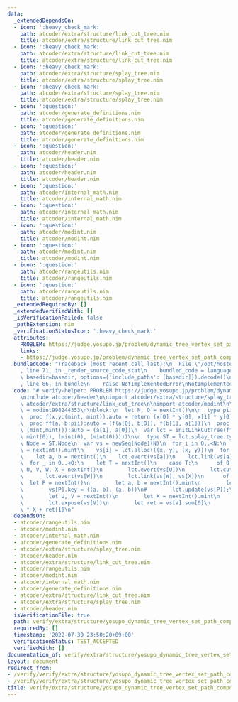 ```yaml
---
data:
  _extendedDependsOn:
  - icon: ':heavy_check_mark:'
    path: atcoder/extra/structure/link_cut_tree.nim
    title: atcoder/extra/structure/link_cut_tree.nim
  - icon: ':heavy_check_mark:'
    path: atcoder/extra/structure/link_cut_tree.nim
    title: atcoder/extra/structure/link_cut_tree.nim
  - icon: ':heavy_check_mark:'
    path: atcoder/extra/structure/splay_tree.nim
    title: atcoder/extra/structure/splay_tree.nim
  - icon: ':heavy_check_mark:'
    path: atcoder/extra/structure/splay_tree.nim
    title: atcoder/extra/structure/splay_tree.nim
  - icon: ':question:'
    path: atcoder/generate_definitions.nim
    title: atcoder/generate_definitions.nim
  - icon: ':question:'
    path: atcoder/generate_definitions.nim
    title: atcoder/generate_definitions.nim
  - icon: ':question:'
    path: atcoder/header.nim
    title: atcoder/header.nim
  - icon: ':question:'
    path: atcoder/header.nim
    title: atcoder/header.nim
  - icon: ':question:'
    path: atcoder/internal_math.nim
    title: atcoder/internal_math.nim
  - icon: ':question:'
    path: atcoder/internal_math.nim
    title: atcoder/internal_math.nim
  - icon: ':question:'
    path: atcoder/modint.nim
    title: atcoder/modint.nim
  - icon: ':question:'
    path: atcoder/modint.nim
    title: atcoder/modint.nim
  - icon: ':question:'
    path: atcoder/rangeutils.nim
    title: atcoder/rangeutils.nim
  - icon: ':question:'
    path: atcoder/rangeutils.nim
    title: atcoder/rangeutils.nim
  _extendedRequiredBy: []
  _extendedVerifiedWith: []
  _isVerificationFailed: false
  _pathExtension: nim
  _verificationStatusIcon: ':heavy_check_mark:'
  attributes:
    PROBLEM: https://judge.yosupo.jp/problem/dynamic_tree_vertex_set_path_composite
    links:
    - https://judge.yosupo.jp/problem/dynamic_tree_vertex_set_path_composite
  bundledCode: "Traceback (most recent call last):\n  File \"/opt/hostedtoolcache/Python/3.10.6/x64/lib/python3.10/site-packages/onlinejudge_verify/documentation/build.py\"\
    , line 71, in _render_source_code_stat\n    bundled_code = language.bundle(stat.path,\
    \ basedir=basedir, options={'include_paths': [basedir]}).decode()\n  File \"/opt/hostedtoolcache/Python/3.10.6/x64/lib/python3.10/site-packages/onlinejudge_verify/languages/nim.py\"\
    , line 86, in bundle\n    raise NotImplementedError\nNotImplementedError\n"
  code: "# verify-helper: PROBLEM https://judge.yosupo.jp/problem/dynamic_tree_vertex_set_path_composite\n\
    \ninclude atcoder/header\n\nimport atcoder/extra/structure/splay_tree\nimport\
    \ atcoder/extra/structure/link_cut_tree\n\nimport atcoder/modint\n\ntype mint\
    \ = modint998244353\n\nblock:\n  let N, Q = nextInt()\n\n  type pii = ((mint,mint),(mint,mint))\n\
    \  proc f(x,y:(mint, mint)):auto = return (x[0] * y[0], x[1] * y[0] + y[1])\n\
    \  proc ff(a, b:pii):auto = (f(a[0], b[0]), f(b[1], a[1]))\n  proc flip(a:((mint,mint),\
    \ (mint,mint))):auto = (a[1], a[0])\n  var lct = initLinkCutTree(ff, flip, ((mint(0),\
    \ mint(0)), (mint(0), (mint(0)))))\n\n  type ST = lct.splay_tree.type\n  type\
    \ Node = ST.Node\n  var vs = newSeq[Node](N)\n  for i in 0..<N:\n    let x, y\
    \ = nextInt().mint\n    vs[i] = lct.alloc(((x, y), (x, y)))\n  for i in 1..<N:\n\
    \    let a, b = nextInt()\n    lct.evert(vs[a])\n    lct.link(vs[a], vs[b])\n\n\
    \  for _ in 0..<Q:\n    let T = nextInt()\n    case T:\n      of 0:\n        let\
    \ U, V, W, X = nextInt()\n        lct.evert(vs[U])\n        lct.cut(vs[V])\n \
    \       lct.evert(vs[W])\n        lct.link(vs[W], vs[X])\n      of 1:\n      \
    \  let P = nextInt()\n        let a, b = nextInt().mint\n        lct.expose(vs[P])\n\
    \        vs[P].key = ((a, b), (a, b))\n#        lct.update(vs[P]);\n      else:\n\
    \        let U, V = nextInt()\n        let X = nextInt().mint\n        lct.evert(vs[U])\n\
    \        lct.expose(vs[V])\n        let ret = vs[V].sum[0]\n        echo ret[0]\
    \ * X + ret[1]\n"
  dependsOn:
  - atcoder/rangeutils.nim
  - atcoder/modint.nim
  - atcoder/internal_math.nim
  - atcoder/generate_definitions.nim
  - atcoder/extra/structure/splay_tree.nim
  - atcoder/header.nim
  - atcoder/extra/structure/link_cut_tree.nim
  - atcoder/rangeutils.nim
  - atcoder/modint.nim
  - atcoder/internal_math.nim
  - atcoder/generate_definitions.nim
  - atcoder/extra/structure/link_cut_tree.nim
  - atcoder/extra/structure/splay_tree.nim
  - atcoder/header.nim
  isVerificationFile: true
  path: verify/extra/structure/yosupo_dynamic_tree_vertex_set_path_composite_link_cut_tree_test.nim
  requiredBy: []
  timestamp: '2022-07-30 23:50:20+09:00'
  verificationStatus: TEST_ACCEPTED
  verifiedWith: []
documentation_of: verify/extra/structure/yosupo_dynamic_tree_vertex_set_path_composite_link_cut_tree_test.nim
layout: document
redirect_from:
- /verify/verify/extra/structure/yosupo_dynamic_tree_vertex_set_path_composite_link_cut_tree_test.nim
- /verify/verify/extra/structure/yosupo_dynamic_tree_vertex_set_path_composite_link_cut_tree_test.nim.html
title: verify/extra/structure/yosupo_dynamic_tree_vertex_set_path_composite_link_cut_tree_test.nim
---
```

